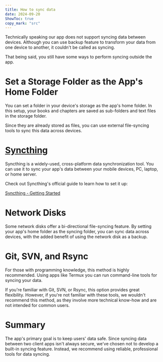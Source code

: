 ```yaml
---
title: How to sync data  
date: 2024-09-20  
ShowToc: true
copy_mark: "src"
---
```


Technically speaking our app does not support syncing data between devices. Although you can use backup feature to transform your data from one device to another, it couldn't be called as syncing.

That being said, you still have some ways to perform syncing outside the app.

# Set a Storage Folder as the App's Home Folder

You can set a folder in your device's storage as the app's home folder. In this setup, your books and chapters are saved as sub-folders and text files in the storage folder.

Since they are already stored as files, you can use external file-syncing tools to sync this data across devices.

# [Syncthing](https://play.google.com/store/apps/details?id=com.nutomic.syncthingandroid)

Syncthing is a widely-used, cross-platform data synchronization tool. You can use it to sync your app's data between your mobile devices, PC, laptop, or home server.

Check out Syncthing's official guide to learn how to set it up:

[Syncthing - Getting Started](https://docs.syncthing.net/intro/getting-started.html#getting-started)

# Network Disks

Some network disks offer a bi-directional file-syncing feature. By setting your app's home folder as the syncing folder, you can sync data across devices, with the added benefit of using the network disk as a backup.

# Git, SVN, and Rsync

For those with programming knowledge, this method is highly recommended. Using apps like Termux you can run command-line tools for syncing your data.

If you're familiar with Git, SVN, or Rsync, this option provides great flexibility. However, if you're not familiar with these tools, we wouldn't recommend this method, as they involve more technical know-how and are not intended for common users.

# Summary

The app's primary goal is to keep users' data safe. Since syncing data between two client apps isn't always secure, we've chosen not to develop a built-in syncing feature. Instead, we recommend using reliable, professional tools for data syncing.
